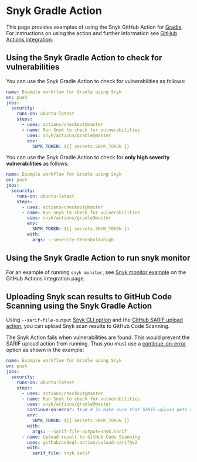 # Snyk Gradle Action

This page provides examples of using the Snyk GitHub Action for [Gradle](https://github.com/snyk/actions/tree/master/gradle). For instructions on using the action and further information see [GitHub Actions integration](https://docs.snyk.io/integrations/ci-cd-integrations/github-actions-integration).

## Using the Snyk Gradle Action to check for vulnerabilities

You can use the Snyk Gradle Action to check for vulnerabilities as follows:

```yaml
name: Example workflow for Gradle using Snyk
on: push
jobs:
  security:
    runs-on: ubuntu-latest
    steps:
      - uses: actions/checkout@master
      - name: Run Snyk to check for vulnerabilities
        uses: snyk/actions/gradle@master
        env:
          SNYK_TOKEN: ${{ secrets.SNYK_TOKEN }}
```

You can use the Snyk Gradle Action to check for **only high severity vulnerabilities** as follows:

```yaml
name: Example workflow for Gradle using Snyk
on: push
jobs:
  security:
    runs-on: ubuntu-latest
    steps:
      - uses: actions/checkout@master
      - name: Run Snyk to check for vulnerabilities
        uses: snyk/actions/gradle@master
        env:
          SNYK_TOKEN: ${{ secrets.SNYK_TOKEN }}
        with:
          args: --severity-threshold=high
```

## Using the Snyk Gradle Action to run snyk monitor

For an example of running `snyk monitor`, see [Snyk monitor example](https://docs.snyk.io/integrations/ci-cd-integrations/github-actions-integration#snyk-monitor-example) on the GitHub Actions integration page.

## Uploading Snyk scan results to GitHub Code Scanning using the Snyk Gradle Action&#x20;

Using `--sarif-file-output` [Snyk CLI option](https://docs.snyk.io/snyk-cli/cli-reference) and the [GitHub SARIF upload action](https://docs.github.com/en/code-security/secure-coding/uploading-a-sarif-file-to-github), you can upload Snyk scan results to GitHub Code Scanning.

The Snyk Action fails when vulnerabilities are found. This would prevent the SARIF upload action from running. Thus you must use a [continue-on-error](https://docs.github.com/en/actions/reference/workflow-syntax-for-github-actions#jobsjob\_idstepscontinue-on-error) option as shown in the example:

```yaml
name: Example workflow for Gradle using Snyk
on: push
jobs:
  security:
    runs-on: ubuntu-latest
    steps:
      - uses: actions/checkout@master
      - name: Run Snyk to check for vulnerabilities
        uses: snyk/actions/gradle@master
        continue-on-error: true # To make sure that SARIF upload gets called
        env:
          SNYK_TOKEN: ${{ secrets.SNYK_TOKEN }}
        with:
          args: --sarif-file-output=snyk.sarif
      - name: Upload result to GitHub Code Scanning
        uses: github/codeql-action/upload-sarif@v2
        with:
          sarif_file: snyk.sarif
```
